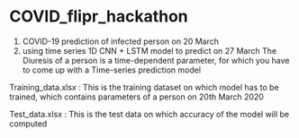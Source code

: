 # COVID_flipr_hackathon
1. COVID-19 prediction of infected person on 20 March 
2. using time series 1D CNN + LSTM model to predict on 27 March
The Diuresis of a person is a time-dependent parameter, for which you have to come up with a Time-series prediction model

 Training_data.xlsx :  This is the training dataset on which model has to be trained, which contains parameters of a person on 20th March 2020 
 
 Test_data.xlsx :  This is the test data on which accuracy of the model will be computed 
